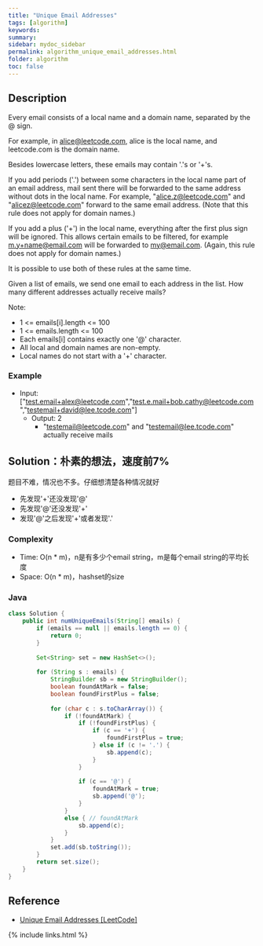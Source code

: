 ```yaml
---
title: "Unique Email Addresses"
tags: [algorithm]
keywords:
summary:
sidebar: mydoc_sidebar
permalink: algorithm_unique_email_addresses.html
folder: algorithm
toc: false
---
```


## Description
Every email consists of a local name and a domain name, separated by the @ sign.

For example, in alice@leetcode.com, alice is the local name, and leetcode.com is the domain name.

Besides lowercase letters, these emails may contain '.'s or '+'s.

If you add periods ('.') between some characters in the local name part of an email address, mail sent there will be forwarded to the same address without dots in the local name.  For example, "alice.z@leetcode.com" and "alicez@leetcode.com" forward to the same email address.  (Note that this rule does not apply for domain names.)

If you add a plus ('+') in the local name, everything after the first plus sign will be ignored. This allows certain emails to be filtered, for example m.y+name@email.com will be forwarded to my@email.com.  (Again, this rule does not apply for domain names.)

It is possible to use both of these rules at the same time.

Given a list of emails, we send one email to each address in the list.  How many different addresses actually receive mails? 

Note:
* 1 <= emails[i].length <= 100
* 1 <= emails.length <= 100
* Each emails[i] contains exactly one '@' character.
* All local and domain names are non-empty.
* Local names do not start with a '+' character.

### Example
* Input: ["test.email+alex@leetcode.com","test.e.mail+bob.cathy@leetcode.com","testemail+david@lee.tcode.com"]
  * Output: 2
    * "testemail@leetcode.com" and "testemail@lee.tcode.com" actually receive mails

## Solution：朴素的想法，速度前7%
题目不难，情况也不多。仔细想清楚各种情况就好
* 先发现'+'还没发现'@'
* 先发现'@'还没发现'+'
* 发现'@'之后发现'+'或者发现'.'

### Complexity
* Time: O(n * m)，n是有多少个email string，m是每个email string的平均长度
* Space: O(n * m)，hashset的size

### Java
```java
class Solution {
    public int numUniqueEmails(String[] emails) {
        if (emails == null || emails.length == 0) {
            return 0;
        }
        
        Set<String> set = new HashSet<>();
        
        for (String s : emails) {
            StringBuilder sb = new StringBuilder();
            boolean foundAtMark = false;
            boolean foundFirstPlus = false;
                
            for (char c : s.toCharArray()) {
                if (!foundAtMark) {
                    if (!foundFirstPlus) {
                        if (c == '+') {
                            foundFirstPlus = true;
                        } else if (c != '.') {
                            sb.append(c);
                        }
                    }
                    
                    if (c == '@') {
                        foundAtMark = true;
                        sb.append('@');
                    } 
                } 
                else { // foundAtMark
                    sb.append(c);
                }
            }
            set.add(sb.toString());
        }
        return set.size();
    }
}
```

## Reference
* [Unique Email Addresses [LeetCode]](https://leetcode.com/problems/unique-email-addresses/description/)

{% include links.html %}
